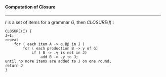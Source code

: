 #### Computation of Closure
---
$I$ is a set of items for a grammar $G$, then $CLOSURE(I)$ :

```
CLOSURE(I) {
J=I;
repeat
	for ( each item A -> ɑ.Bβ in J )
		for ( each production B -> γ of G)
			if ( B -> .γ is not in J)
				add B -> .γ to J;
until no more items are added to J on one round;
return J
}
```
